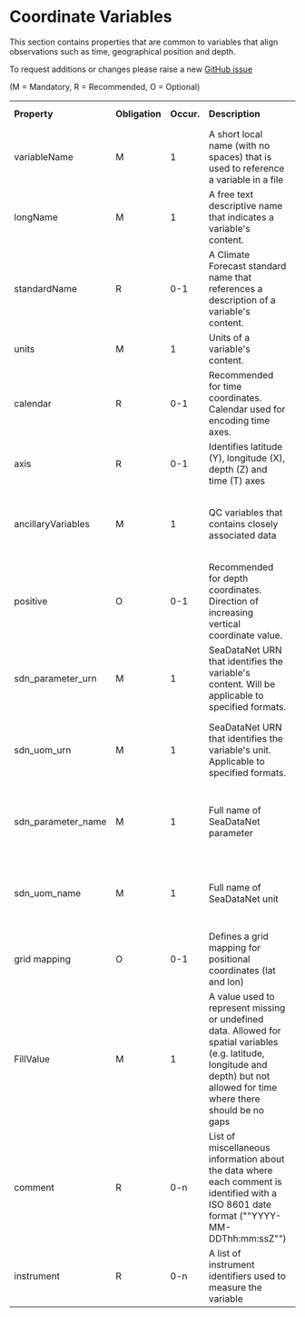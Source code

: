 # Coordinate Variables

This section contains properties that are common to variables that align observations such as time, geographical position and depth.

To request additions or changes please raise a new [GitHub issue](https://github.com/I-Ocean/common-metadata/issues/new)

(M = Mandatory, R = Recommended, O = Optional)
<table> 
<tr><td><strong>Property</strong></td><td><strong>Obligation</strong></td><td><strong>Occur.</strong></td><td><strong>Description</strong></td><td><strong>Allowed values</strong></td><td><strong>Reference</strong></td></tr> 
<tr><td>variableName</td><td>M</td><td>1</td><td>A short local name (with no spaces) that is used to reference a variable in a file</td><td>&nbsp;</td><td>&nbsp;</td></tr> 
<tr><td>longName</td><td>M</td><td>1</td><td>A free text descriptive name that indicates a variable's content.</td><td>&nbsp;</td><td>&nbsp;</td></tr> 
<tr><td>standardName</td><td>R</td><td>0-1</td><td>A Climate Forecast standard name that references a description of a variable's content.</td><td>Controlled preflabel from vocabulary collection P07</td><td><a href='https://www.bodc.ac.
uk/resources/vocabularies/vocabulary_search/P07/'>P07 search</a><br /><a href='http://vocab.nerc.ac.uk/collection/P07/current/'>P07 linked data (SKOS)</a></td></tr> 
<tr><td>units</td><td>M</td><td>1</td><td>Units of a variable's content.</td><td>&nbsp;</td><td>&nbsp;</td></tr> 
<tr><td>calendar</td><td>R</td><td>0-1</td><td>Recommended for time coordinates. Calendar used for encoding time axes.</td><td>&nbsp;</td><td>&nbsp;</td></tr> 
<tr><td>axis</td><td>R</td><td>0-1</td><td>Identifies latitude (Y), longitude (X), depth (Z) and time (T) axes</td><td>X, Y, Z or T</td><td>&nbsp;</td></tr> 
<tr><td>ancillaryVariables</td><td>M</td><td>1</td><td>QC variables that contains closely associated data</td><td>Controlled codes from SeaDataNet collection C15</td><td><a href='https://www.bodc.ac.uk/resources/vocabularies/vocabulary_
search/C15/'>C15 search</a><br /><a href='http://vocab.nerc.ac.uk/collection/C15/current/'>C15 linked data (SKOS)</a></td></tr> 
<tr><td>positive</td><td>O</td><td>0-1</td><td>Recommended for depth coordinates. Direction of increasing vertical coordinate value.</td><td> 'up' or 'down'</td><td>&nbsp;</td></tr> 
<tr><td>sdn_parameter_urn</td><td>M</td><td>1</td><td>SeaDataNet URN that identifies the variable's content. Will be applicable to specified formats.</td><td>Controlled code from SeaDataNet collection P01</td><td><a 
href='https://www.bodc.ac.uk/resources/vocabularies/vocabulary_search/P01/'>P01 search</a><br /><a href='http://vocab.nerc.ac.uk/collection/P01/current/'>P01 linked data (SKOS)</a></td></tr> 
<tr><td>sdn_uom_urn</td><td>M</td><td>1</td><td>SeaDataNet URN that identifies the variable's unit. Applicable to specified formats.</td><td>Controlled code from SeaDataNet collection P06</td><td><a href='https://www.bodc.ac.uk/resourc
es/vocabularies/vocabulary_search/P06/'>P06 search</a><br /><a href='http://vocab.nerc.ac.uk/collection/P06/current/'>P06 linked data (SKOS)</a></td></tr>
<tr><td>sdn_parameter_name</td><td>M</td><td>1</td><td>Full name of SeaDataNet parameter</td><td>Controlled preflabel from SeaDataNet collection P01</td><td><a href='https://www.bodc.ac.uk/resources/vocabularies/vocabulary_search/P01/'>P
01 search</a><br /><a href='http://vocab.nerc.ac.uk/collection/P01/current/'>P01 linked data (SKOS)</a></td></tr> 
<tr><td>sdn_uom_name</td><td>M</td><td>1</td><td>Full name of SeaDataNet unit</td><td>Controlled preflabel from SeaDataNet collection P06</td><td><a href='https://www.bodc.ac.uk/resources/vocabularies/vocabulary_search/P06/'>P06 search</
a><br /><a href='http://vocab.nerc.ac.uk/collection/P06/current/'>P06 linked data (SKOS)</a></td></tr> 
<tr><td>grid mapping</td><td>O</td><td>0-1</td><td>Defines a grid mapping for positional coordinates (lat and lon)</td><td>&nbsp;</td><td>&nbsp;</td></tr> 
<tr><td>FillValue</td><td>M</td><td>1</td><td>A value used to represent missing or undefined data. Allowed for spatial variables (e.g. latitude, longitude and depth) but not allowed for time where there should be no gaps</t
d><td>&nbsp;</td><td>&nbsp;</td></tr> 
<tr><td>comment</td><td>R</td><td>0-n</td><td>List of miscellaneous information about the data where each comment is identified with a ISO 8601 date format (""YYYY-MM-DDThh:mm:ssZ"")</td><td>&nbsp;</td><td>&nbsp;</td></tr> 
<tr><td>instrument</td><td>R</td><td>0-n</td><td>A list of instrument identifiers used to measure the variable</td><td>&nbsp;</td><td>&nbsp;</td></tr> 
</table> 



